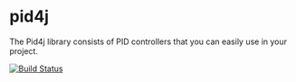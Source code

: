 pid4j
=====

The Pid4j library consists of PID controllers that you can easily use in your project.

[![Build Status](https://travis-ci.org/jseitter/pid4j.svg?branch=master)](https://travis-ci.org/jseitter/pid4j)


